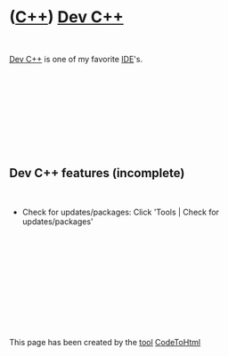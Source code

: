 



 

 

 

 

 

([C++](Cpp.md)) [Dev C++](CppDevCpp.md)
=========================================

 

[Dev C++](CppDevCpp.md) is one of my favorite [IDE](CppIde.md)'s.

 

 

 

 

 

Dev C++ features (incomplete)
-----------------------------

 

-   Check for updates/packages: Click 'Tools | Check for
    updates/packages'

 

 

 

 

 





 




This page has been created by the [tool](Tools.md)
[CodeToHtml](ToolCodeToHtml.md)
